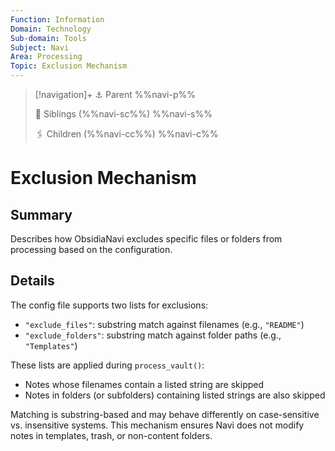 ```yaml
---
Function: Information
Domain: Technology
Sub-domain: Tools
Subject: Navi
Area: Processing
Topic: Exclusion Mechanism
---
```

> [!navigation]+
> ⚓ Parent
> %%navi-p%%
> 
> 🔗 Siblings (%%navi-sc%%)
> %%navi-s%%
> 
> 🖇️ Children (%%navi-cc%%)
> %%navi-c%%

# Exclusion Mechanism

## Summary
Describes how ObsidiaNavi excludes specific files or folders from processing based on the configuration.

## Details
The config file supports two lists for exclusions:

- `"exclude_files"`: substring match against filenames (e.g., `"README"`)
- `"exclude_folders"`: substring match against folder paths (e.g., `"Templates"`)

These lists are applied during `process_vault()`:
- Notes whose filenames contain a listed string are skipped
- Notes in folders (or subfolders) containing listed strings are also skipped

Matching is substring-based and may behave differently on case-sensitive vs. insensitive systems. This mechanism ensures Navi does not modify notes in templates, trash, or non-content folders.
